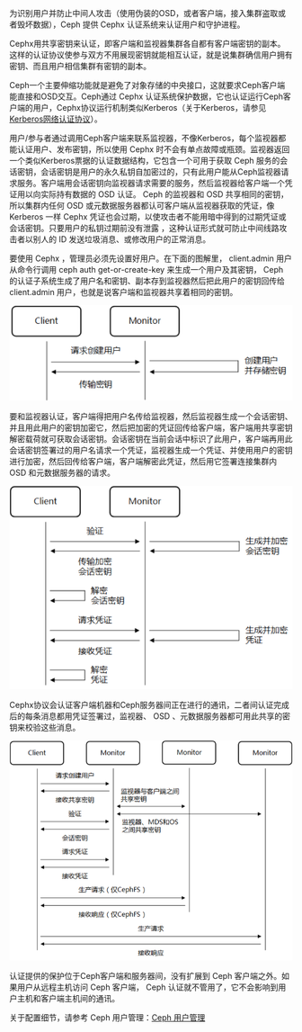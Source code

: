 为识别用户并防止中间人攻击（使用伪装的OSD，或者客户端，接入集群盗取或者毁坏数据），Ceph 提供 Cephx 认证系统来认证用户和守护进程。

Cephx用共享密钥来认证，即客户端和监视器集群各自都有客户端密钥的副本。这样的认证协议使参与双方不用展现密钥就能相互认证，就是说集群确信用户拥有密钥、而且用户相信集群有密钥的副本。

Ceph一个主要伸缩功能就是避免了对象存储的中央接口，这就要求Ceph客户端能直接和OSD交互。Ceph通过 Cephx 认证系统保护数据，它也认证运行Ceph客户端的用户，Cephx协议运行机制类似Kerberos（关于Kerberos，请参见[Kerberos网络认证协议](https://web.mit.edu/kerberos/ "Kerberos网络认证协议")）。

用户/参与者通过调用Ceph客户端来联系监视器，不像Kerberos，每个监视器都能认证用户、发布密钥，所以使用 Cephx 时不会有单点故障或瓶颈。监视器返回一个类似Kerberos票据的认证数据结构，它包含一个可用于获取 Ceph 服务的会话密钥，会话密钥是用户的永久私钥自加密过的，只有此用户能从Ceph监视器请求服务。客户端用会话密钥向监视器请求需要的服务，然后监视器给客户端一个凭证用以向实际持有数据的 OSD 认证。 Ceph 的监视器和 OSD 共享相同的密钥，所以集群内任何 OSD 或元数据服务器都认可客户端从监视器获取的凭证，像 Kerberos 一样 Cephx 凭证也会过期，以使攻击者不能用暗中得到的过期凭证或会话密钥。只要用户的私钥过期前没有泄露 ，这种认证形式就可防止中间线路攻击者以别人的 ID 发送垃圾消息、或修改用户的正常消息。

要使用 Cephx ，管理员必须先设置好用户。在下面的图解里， client.admin 用户从命令行调用 ceph auth get-or-create-key 来生成一个用户及其密钥， Ceph 的认证子系统生成了用户名和密钥、副本存到监视器然后把此用户的密钥回传给 client.admin 用户，也就是说客户端和监视器共享着相同的密钥。

![](/assets/auth_1.png)

要和监视器认证，客户端得把用户名传给监视器，然后监视器生成一个会话密钥、并且用此用户的密钥加密它，然后把加密的凭证回传给客户端，客户端用共享密钥解密载荷就可获取会话密钥。会话密钥在当前会话中标识了此用户，客户端再用此会话密钥签署过的用户名请求一个凭证，监视器生成一个凭证、并使用用户的密钥进行加密，然后回传给客户端，客户端解密此凭证，然后用它签署连接集群内 OSD 和元数据服务器的请求。

![](/assets/auth_2.png)

Cephx协议会认证客户端机器和Ceph服务器间正在进行的通讯，二者间认证完成后的每条消息都用凭证签署过，监视器、 OSD 、元数据服务器都可用此共享的密钥来校验这些消息。

![](/assets/auth_3.png)

认证提供的保护位于Ceph客户端和服务器间，没有扩展到 Ceph 客户端之外。如果用户从远程主机访问 Ceph 客户端， Ceph 认证就不管用了，它不会影响到用户主机和客户端主机间的通讯。

关于配置细节，请参考 Ceph 用户管理：[Ceph 用户管理](http://docs.ceph.org.cn/rados/operations/user-management/ "Ceph 用户管理")

